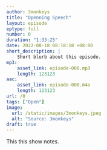 ```yaml
---
author: 3monkeys
title: "Openning Speech"
layout: episode
eptype: full
number: 0
duration: "1:33:25"
date: 2022-08-18 08:18:18 +08:00
short_description: |
    Short blurb about this episode.
mp3:
    asset_link: episode-000.mp3
    length: 123123
aac:
    asset_link: episode-000.m4a
    length: 123123
url: /0
tags: ["Open"]
image:
  url: /static/images/3monkeys.jpeg
  alt: "Source: 3monkeys"
draft: true
---
```


This this show notes.
